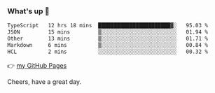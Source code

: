 ### What's up 👋

<!--START_SECTION:waka-->

```txt
TypeScript   12 hrs 18 mins  ███████████████████████▓░   95.03 %
JSON         15 mins         ▒░░░░░░░░░░░░░░░░░░░░░░░░   01.94 %
Other        13 mins         ▒░░░░░░░░░░░░░░░░░░░░░░░░   01.71 %
Markdown     6 mins          ▒░░░░░░░░░░░░░░░░░░░░░░░░   00.84 %
HCL          2 mins          ░░░░░░░░░░░░░░░░░░░░░░░░░   00.32 %
```

<!--END_SECTION:waka-->

👉 [my GitHub Pages](https://ykzhukian.github.io)

Cheers, have a great day.

